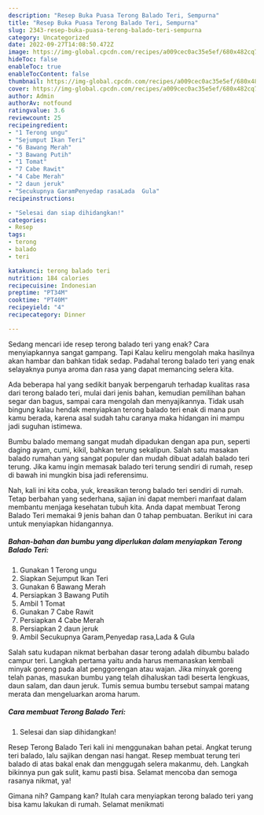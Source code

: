 ```yaml
---
description: "Resep Buka Puasa Terong Balado Teri, Sempurna"
title: "Resep Buka Puasa Terong Balado Teri, Sempurna"
slug: 2343-resep-buka-puasa-terong-balado-teri-sempurna
category: Uncategorized
date: 2022-09-27T14:08:50.472Z
image: https://img-global.cpcdn.com/recipes/a009cec0ac35e5ef/680x482cq70/terong-balado-teri-foto-resep-utama.jpg
hideToc: false
enableToc: true
enableTocContent: false
thumbnail: https://img-global.cpcdn.com/recipes/a009cec0ac35e5ef/680x482cq70/terong-balado-teri-foto-resep-utama.jpg
cover: https://img-global.cpcdn.com/recipes/a009cec0ac35e5ef/680x482cq70/terong-balado-teri-foto-resep-utama.jpg
author: Admin
authorAv: notfound
ratingvalue: 3.6
reviewcount: 25
recipeingredient:
- "1 Terong ungu"
- "Sejumput Ikan Teri"
- "6 Bawang Merah"
- "3 Bawang Putih"
- "1 Tomat"
- "7 Cabe Rawit"
- "4 Cabe Merah"
- "2 daun jeruk"
- "Secukupnya GaramPenyedap rasaLada  Gula"
recipeinstructions:

- "Selesai dan siap dihidangkan!"
categories:
- Resep
tags:
- terong
- balado
- teri

katakunci: terong balado teri 
nutrition: 184 calories
recipecuisine: Indonesian
preptime: "PT34M"
cooktime: "PT40M"
recipeyield: "4"
recipecategory: Dinner

---
```



Sedang mencari ide resep terong balado teri yang enak? Cara menyiapkannya sangat gampang. Tapi Kalau keliru mengolah maka hasilnya akan hambar dan bahkan tidak sedap. Padahal terong balado teri yang enak selayaknya punya aroma dan rasa yang dapat memancing selera kita.


Ada beberapa hal yang sedikit banyak berpengaruh terhadap kualitas rasa dari terong balado teri, mulai dari jenis bahan, kemudian pemilihan bahan segar dan bagus, sampai cara mengolah dan menyajikannya. Tidak usah bingung kalau hendak menyiapkan terong balado teri enak di mana pun kamu berada, karena asal sudah tahu caranya maka hidangan ini mampu jadi suguhan istimewa.

Bumbu balado memang sangat mudah dipadukan dengan apa pun, seperti daging ayam, cumi, kikil, bahkan terung sekalipun. Salah satu masakan balado rumahan yang sangat populer dan mudah dibuat adalah balado teri terung. Jika kamu ingin memasak balado teri terung sendiri di rumah, resep di bawah ini mungkin bisa jadi referensimu.


Nah, kali ini kita coba, yuk, kreasikan terong balado teri sendiri di rumah. Tetap berbahan yang sederhana, sajian ini dapat memberi manfaat dalam membantu menjaga kesehatan tubuh kita. Anda dapat membuat Terong Balado Teri memakai 9 jenis bahan dan 0 tahap pembuatan. Berikut ini cara untuk menyiapkan hidangannya.

<!--inarticleads1-->

##### Bahan-bahan dan bumbu yang diperlukan dalam menyiapkan Terong Balado Teri:

1. Gunakan 1 Terong ungu
1. Siapkan Sejumput Ikan Teri
1. Gunakan 6 Bawang Merah
1. Persiapkan 3 Bawang Putih
1. Ambil 1 Tomat
1. Gunakan 7 Cabe Rawit
1. Persiapkan 4 Cabe Merah
1. Persiapkan 2 daun jeruk
1. Ambil Secukupnya Garam,Penyedap rasa,Lada &amp; Gula


Salah satu kudapan nikmat berbahan dasar terong adalah dibumbu balado campur teri. Langkah pertama yaitu anda harus memanaskan kembali minyak goreng pada alat penggorengan atau wajan. Jika minyak goreng telah panas, masukan bumbu yang telah dihaluskan tadi beserta lengkuas, daun salam, dan daun jeruk. Tumis semua bumbu tersebut sampai matang merata dan mengeluarkan aroma harum. 

<!--inarticleads2-->

##### Cara membuat Terong Balado Teri:


1. Selesai dan siap dihidangkan!

Resep Terong Balado Teri kali ini menggunakan bahan petai. Angkat terung teri balado, lalu sajikan dengan nasi hangat. Resep membuat terung teri balado di atas bakal enak dan menggugah selera makanmu, deh. Langkah bikinnya pun gak sulit, kamu pasti bisa. Selamat mencoba dan semoga rasanya nikmat, ya! 

Gimana nih? Gampang kan? Itulah cara menyiapkan terong balado teri yang bisa kamu lakukan di rumah. Selamat menikmati
